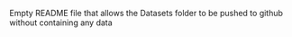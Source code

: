 Empty README file that allows the Datasets folder to be pushed to github without containing any data